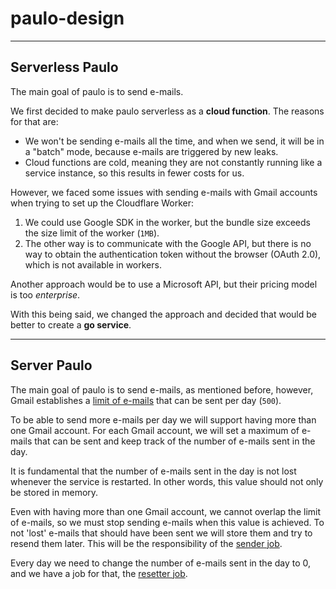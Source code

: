 # paulo-design

---

## Serverless Paulo

The main goal of paulo is to send e-mails.

We first decided to make paulo serverless as a **cloud function**. The reasons for that are:

- We won't be sending e-mails all the time, and when we send, it will be in a "batch" mode, because e-mails are triggered by new leaks.
- Cloud functions are cold, meaning they are not constantly running like a service instance, so this results in fewer costs for us.

However, we faced some issues with sending e-mails with Gmail accounts when trying to set up the Cloudflare Worker:

1. We could use Google SDK in the worker, but the bundle size exceeds the size limit of the worker (`1MB`).
2. The other way is to communicate with the Google API, but there is no way to obtain the authentication token without the browser (OAuth 2.0), which is not available in workers.

Another approach would be to use a Microsoft API, but their pricing model is too *enterprise*.

With this being said, we changed the approach and decided that would be better to create a **go service**.


---

## Server Paulo

The main goal of paulo is to send e-mails, as mentioned before, however, Gmail establishes a [limit of e-mails](https://support.google.com/a/answer/166852?hl=en#zippy=) that can be sent per day (`500`).

To be able to send more e-mails per day we will support having more than one Gmail account. For each Gmail account, we will set a maximum of e-mails that can be sent and keep track of the number of e-mails sent in the day.

It is fundamental that the number of e-mails sent in the day is not lost whenever the service is restarted. In other words, this value should not only be stored in memory.

Even with having more than one Gmail account, we cannot overlap the limit of e-mails, so we must stop sending e-mails when this value is achieved. To not 'lost' e-mails that should have been sent we will store them and try to resend them later. This will be the responsibility of the [sender job](paulo-jobs.md#sender).

Every day we need to change the number of e-mails sent in the day to 0, and we have a job for that, the [resetter job](paulo-jobs.md#resetter).